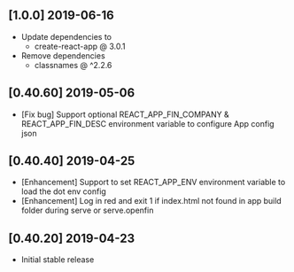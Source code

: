 ## [1.0.0] 2019-06-16
- Update dependencies to
    - create-react-app @ 3.0.1
- Remove dependencies
    - classnames @ ^2.2.6
## [0.40.60] 2019-05-06
- [Fix bug] Support optional REACT_APP_FIN_COMPANY & REACT_APP_FIN_DESC environment variable to configure App config json

## [0.40.40] 2019-04-25
- [Enhancement] Support to set REACT_APP_ENV environment variable to load the dot env config
- [Enhancement] Log in red and exit 1 if index.html not found in app build folder during serve or serve.openfin

## [0.40.20] 2019-04-23
- Initial stable release
